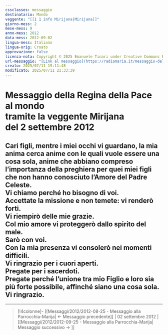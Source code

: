 ```yaml
---
cssclasses: messaggio
destinatario: Mondo
veggente: "[[1 1 info Mirijana|Mirijana]]"
giorno-mess: 2
mese-mess: 9
anno-mess: 2012
data-mess: 2012-09-02
lingua-mess: Italiano
lingua-orig: Croato
approvazione: false
licenza-nota: Copyright © 2025 Emanuele Tinari under Creative Commons BY-NC-SA 4.0 https://creativecommons.org/licenses/by-nc-sa/4.0/
url-messaggio: "[Link al messaggio](https://radiomaria.it/messaggio-del-2-settembre-2012/)"
creato: 2025/07/11 19:11:48
modificato: 2025/07/11 21:33:39
---
```


# Messaggio della Regina della Pace<br>al mondo<br>tramite la veggente Mirijana<br>del 2 settembre 2012

## Cari figli, mentre i miei occhi vi guardano, la mia anima cerca anime con le quali vuole essere una cosa sola, anime che abbiano compreso l’importanza della preghiera per quei miei figli che non hanno conosciuto l’Amore del Padre Celeste.<br>Vi chiamo perché ho bisogno di voi.<br>Accettate la missione e non temete: vi renderò forti.<br>Vi riempirò delle mie grazie.<br>Col mio amore vi proteggerò dallo spirito del male.<br>Sarò con voi.<br>Con la mia presenza vi consolerò nei momenti difficili.<br>Vi ringrazio per i cuori aperti.<br>Pregate per i sacerdoti.<br>Pregate perché l’unione tra mio Figlio e loro sia più forte possibile, affinché siano una cosa sola.<br>Vi ringrazio.

***

> [!4colonne]- [[Messaggi/2012/2012-08-25 - Messaggio alla Parrocchia-Marija| ← Messaggio precedente]] | 02 settembre 2012 | [[Messaggi/2012/2012-09-25 - Messaggio alla Parrocchia-Marija| Messaggio successivo → ]]

